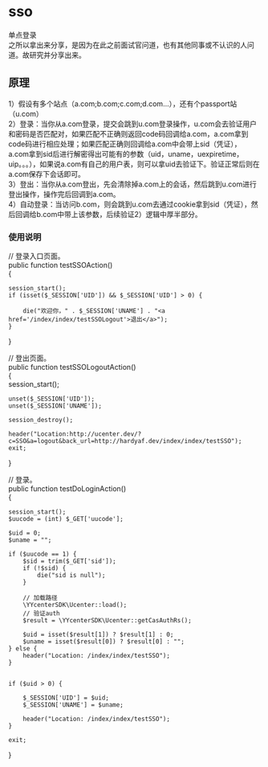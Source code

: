 # sso
单点登录<br>
之所以拿出来分享，是因为在此之前面试官问道，也有其他同事或不认识的人问道。故研究并分享出来。


## 原理
1）假设有多个站点（a.com;b.com;c.com;d.com...），还有个passport站（u.com）<br>
2）登录：当你从a.com登录，提交会跳到u.com登录操作，u.com会去验证用户和密码是否匹配对，如果匹配不正确则返回code码回调给a.com，a.com拿到code码进行相应处理；如果匹配正确则回调给a.com中会带上sid（凭证），a.com拿到sid后进行解密得出可能有的参数（uid，uname，uexpiretime，uip。。。），如果说a.com有自己的用户表，则可以拿uid去验证下。验证正常后则在a.com保存下会话即可。<br>
3）登出：当你从a.com登出，先会清除掉a.com上的会话，然后跳到u.com进行登出操作，操作完后回调到a.com。<br>
4）自动登录：当访问b.com，则会跳到u.com去通过cookie拿到sid（凭证），然后回调给b.com中带上该参数，后续验证2）逻辑中厚半部分。<br>

### 使用说明
// 登录入口页面。<br>
public function testSSOAction()<br>
{<br>

    session_start();
    if (isset($_SESSION['UID']) && $_SESSION['UID'] > 0) {

        die("欢迎你，" . $_SESSION['UNAME'] . "<a href='/index/index/testSSOLogout'>退出</a>");
    }
}

// 登出页面。<br>
public function testSSOLogoutAction()<br>
{<br>
    session_start();<br>

    unset($_SESSION['UID']);
    unset($_SESSION['UNAME']);

    session_destroy();

    header("Location:http://ucenter.dev/?c=SSO&a=logout&back_url=http://hardyaf.dev/index/index/testSSO");
    exit;
}<br>

// 登录。<br>
public function testDoLoginAction()<br>
{<br>

    session_start();
    $uucode = (int) $_GET['uucode'];

    $uid = 0;
    $uname = "";

    if ($uucode == 1) {
        $sid = trim($_GET['sid']);
        if (!$sid) {
            die("sid is null");
        }

        // 加载路径
        \YYcenterSDK\Ucenter::load();
        // 验证auth
        $result = \YYcenterSDK\Ucenter::getCasAuthRs();

        $uid = isset($result[1]) ? $result[1] : 0;
        $uname = isset($result[0]) ? $result[0] : "";
    } else {
        header("Location: /index/index/testSSO");
    }


    if ($uid > 0) {

        $_SESSION['UID'] = $uid;
        $_SESSION['UNAME'] = $uname;

        header("Location: /index/index/testSSO");
    } 

    exit;

}<br>
